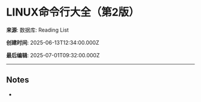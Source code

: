 # LINUX命令行大全（第2版）

**来源**: 数据库: Reading List

**创建时间**: 2025-06-13T12:34:00.000Z

**最后编辑**: 2025-07-01T09:32:00.000Z

---

## Notes

- 
